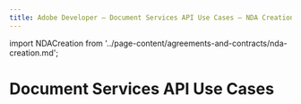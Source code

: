 ```yaml
---
title: Adobe Developer — Document Services API Use Cases — NDA Creation
---
```


import NDACreation from '../page-content/agreements-and-contracts/nda-creation.md';

<Hero slots="heading" variant="fullwidth" theme="dark"  customLayout className="herobgImage"/>

# Document Services API Use Cases

<MenuWrapperComponent  slots="content"  repeat="1" theme="lightest"/>

<NDACreation />